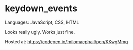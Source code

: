 # keydown_events

Languages: JavaScript, CSS, HTML

Looks really ugly. Works just fine. 

Hosted at: https://codepen.io/milomacphail/pen/KKwgMmq
